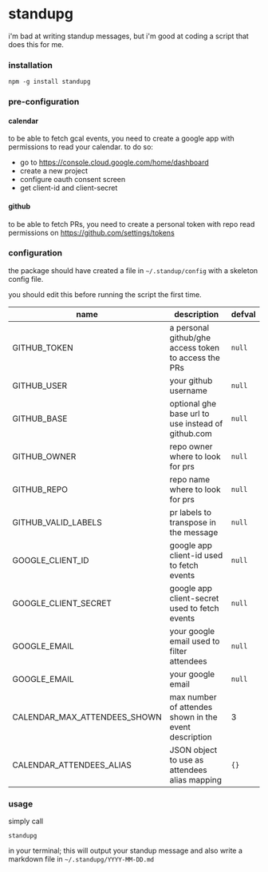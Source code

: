 # standupg

i'm bad at writing standup messages, but i'm good at coding a script that does this for me.

### installation

```
npm -g install standupg
```

### pre-configuration

#### calendar

to be able to fetch gcal events, you need to create a google app with permissions to read your calendar. to do so:

- go to https://console.cloud.google.com/home/dashboard
- create a new project
- configure oauth consent screen
- get client-id and client-secret

#### github

to be able to fetch PRs, you need to create a personal token with repo read permissions on https://github.com/settings/tokens

### configuration

the package should have created a file in `~/.standup/config` with a skeleton config file.

you should edit this before running the script the first time.

| name                         | description                                           | defval |
| ---------------------------- | ----------------------------------------------------- | ------ |
| GITHUB_TOKEN                 | a personal github/ghe access token to access the PRs  | `null` |
| GITHUB_USER                  | your github username                                  | `null` |
| GITHUB_BASE                  | optional ghe base url to use instead of github.com    | `null` |
| GITHUB_OWNER                 | repo owner where to look for prs                      | `null` |
| GITHUB_REPO                  | repo name where to look for prs                       | `null` |
| GITHUB_VALID_LABELS          | pr labels to transpose in the message                 | `null` |
| GOOGLE_CLIENT_ID             | google app client-id used to fetch events             | `null` |
| GOOGLE_CLIENT_SECRET         | google app client-secret used to fetch events         | `null` |
| GOOGLE_EMAIL                 | your google email used to filter attendees            | `null` |
| GOOGLE_EMAIL                 | your google email                                     | `null` |
| CALENDAR_MAX_ATTENDEES_SHOWN | max number of attendes shown in the event description | 3      |
| CALENDAR_ATTENDEES_ALIAS     | JSON object to use as attendees alias mapping         | `{}`   |

### usage

simply call

```
standupg
```

in your terminal; this will output your standup message and also write a markdown file in `~/.standupg/YYYY-MM-DD.md`
